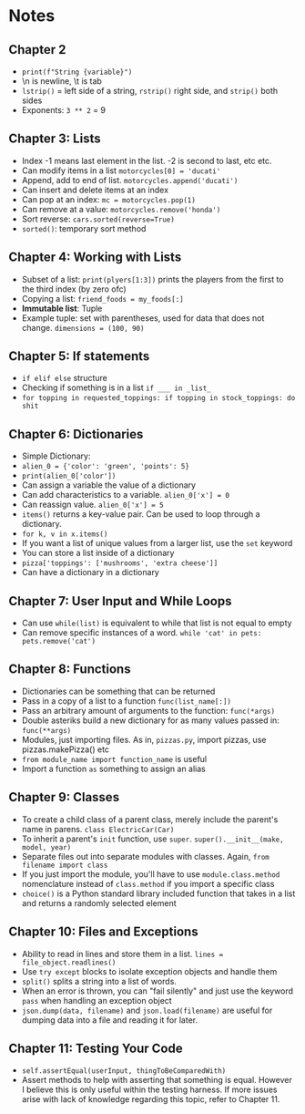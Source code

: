 # Notes

## Chapter 2

- `print(f"String {variable}")`
- \n is newline, \t is tab
- `lstrip()` = left side of a string, `rstrip()` right side, and `strip()` both sides
- Exponents: `3 ** 2` = 9

## Chapter 3: Lists

- Index -1 means last element in the list. -2 is second to last, etc etc.
- Can modify items in a list `motorcycles[0] = 'ducati'`
- Append, add to end of list. `motorcycles.append('ducati')`
- Can insert and delete items at an index
- Can pop at an index: `mc = motorcycles.pop(1)`
- Can remove at a value: `motorcycles.remove('honda')`
- Sort reverse: `cars.sorted(reverse=True)`
- `sorted()`: temporary sort method

## Chapter 4: Working with Lists

- Subset of a list: `print(plyers[1:3])` prints the players from the first to the third index (by zero ofc)
- Copying a list: `friend_foods = my_foods[:]`
- **Immutable list**: Tuple
- Example tuple: set with parentheses, used for data that does not change. `dimensions = (100, 90)`

## Chapter 5: If statements

- `if elif else` structure
- Checking if something is in a list `if ___ in _list_`
- `for topping in requested_toppings: if topping in stock_toppings: do shit`

## Chapter 6: Dictionaries

- Simple Dictionary:
- `alien_0 = {'color': 'green', 'points': 5}`
- `print(alien_0['color'])`
- Can assign a variable the value of a dictionary
- Can add characteristics to a variable. `alien_0['x'] = 0`
- Can reassign value. `alien_0['x'] = 5`
-   `items()` returns a key-value pair. Can be used to loop through a dictionary.
- `for k, v in x.items()`
- If you want a list of unique values from a larger list, use the `set` keyword
- You can store a list inside of a dictionary
- `pizza['toppings': ['mushrooms', 'extra cheese']]`
- Can have a dictionary in a dictionary

## Chapter 7: User Input and While Loops

 - Can use `while(list)` is equivalent to while that list is not equal to empty
 - Can remove specific instances of a word. `while 'cat' in pets: pets.remove('cat')`

 ## Chapter 8: Functions

 - Dictionaries can be something that can be returned
 - Pass in a copy of a list to a function `func(list_name[:])`
 - Pass an arbitrary amount of arguments to the function: `func(*args)`
 - Double asteriks build a new dictionary for as many values passed in: `func(**args)`
 - Modules, just importing files. As in, `pizzas.py`, import pizzas, use pizzas.makePizza() etc
 - `from module_name import function_name` is useful
 - Import a function `as` something to assign an alias

## Chapter 9: Classes

 - To create a child class of a parent class, merely include the parent's name in parens. `class ElectricCar(Car)`
 - To inherit a parent's `init` function, use `super`. `super().__init__(make, model, year)`
 - Separate files out into separate modules with classes. Again, `from filename import class`
 - If you just import the module, you'll have to use `module.class.method` nomenclature instead of `class.method` if you import a specific class
- `choice()` is a Python standard library included function that takes in a list and returns a randomly selected element

## Chapter 10: Files and Exceptions

 - Ability to read in lines and store them in a list. `lines = file_object.readlines()`
 - Use `try except` blocks to isolate exception objects and handle them
 - `split()` splits a string into a list of words.
 - When an error is thrown, you can "fail silently" and just use the keyword `pass` when handling an exception object
 - `json.dump(data, filename)` and `json.load(filename)` are useful for dumping data into a file and reading it for later.

 ## Chapter 11: Testing Your Code

 - `self.assertEqual(userInput, thingToBeComparedWith)`
 - Assert methods to help with asserting that something is equal. However I believe this is only useful within the testing harness. If more issues arise with lack of knowledge regarding this topic, refer to Chapter 11. 